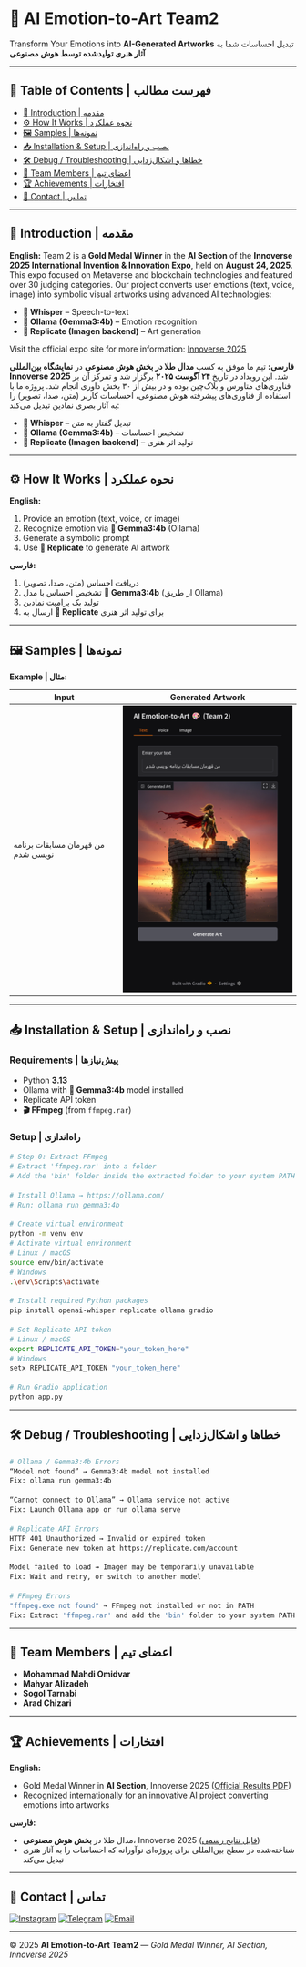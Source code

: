 # 🎨 AI Emotion-to-Art Team2

Transform Your Emotions into **AI-Generated Artworks**
تبدیل احساسات شما به **آثار هنری تولیدشده توسط هوش مصنوعی**

---

## 📌 Table of Contents | فهرست مطالب

* [👋 Introduction | مقدمه](#Introduction)
* [⚙️ How It Works | نحوه عملکرد](#how-it-works)
* [🖼️ Samples | نمونه‌ها](#samples)
* [📥 Installation & Setup | نصب و راه‌اندازی](#installation--setup)
* [🛠️ Debug / Troubleshooting | خطاها و اشکال‌زدایی](#debug--troubleshooting)
* [👥 Team Members | اعضای تیم](#team-members)
* [🏆 Achievements | افتخارات](#achievements)
* [📱 Contact | تماس](#contact)

---

## 👋 Introduction | مقدمه 


**English:**
Team 2 is a **Gold Medal Winner** in the **AI Section** of the **Innoverse 2025 International Invention & Innovation Expo**, held on **August 24, 2025**. This expo focused on Metaverse and blockchain technologies and featured over 30 judging categories. Our project converts user emotions (text, voice, image) into symbolic visual artworks using advanced AI technologies:

* **🎤 Whisper** – Speech-to-text
* **🧠 Ollama (Gemma3:4b)** – Emotion recognition
* **🎨 Replicate (Imagen backend)** – Art generation

Visit the official expo site for more information: [Innoverse 2025](http://innoverse.world)

**فارسی:**
تیم ما موفق به کسب **مدال طلا در بخش هوش مصنوعی** در **نمایشگاه بین‌المللی Innoverse 2025** شد. این رویداد در تاریخ **۲۴ آگوست ۲۰۲۵** برگزار شد و تمرکز آن بر فناوری‌های متاورس و بلاک‌چین بوده و در بیش از ۳۰ بخش داوری انجام شد. پروژه ما با استفاده از فناوری‌های پیشرفته هوش مصنوعی، احساسات کاربر (متن، صدا، تصویر) را به آثار بصری نمادین تبدیل می‌کند:

* **🎤 Whisper** – تبدیل گفتار به متن
* **🧠 Ollama (Gemma3:4b)** – تشخیص احساسات
* **🎨 Replicate (Imagen backend)** – تولید اثر هنری

---

## ⚙️ How It Works | نحوه عملکرد

**English:**

1. Provide an emotion (text, voice, or image)
2. Recognize emotion via **🧠 Gemma3:4b** (Ollama)
3. Generate a symbolic prompt
4. Use **🎨 Replicate** to generate AI artwork

**فارسی:**

1. دریافت احساس (متن، صدا، تصویر)
2. تشخیص احساس با مدل **🧠 Gemma3:4b** (از طریق Ollama)
3. تولید یک پرامپت نمادین
4. ارسال به **🎨 Replicate** برای تولید اثر هنری

---

## 🖼️ Samples | نمونه‌ها

**Example | مثال:**

| Input                              | Generated Artwork                                   |
| ---------------------------------- | --------------------------------------------------- |
| من قهرمان مسابقات برنامه نویسی شدم | <img src="1.png" alt="Sample Artwork" width="400"/> |

---

## 📥 Installation & Setup | نصب و راه‌اندازی

### Requirements | پیش‌نیازها

* Python **3.13**
* Ollama with **🧠 Gemma3:4b** model installed
* Replicate API token
* **🎬 FFmpeg** (from `ffmpeg.rar`)

### Setup | راه‌اندازی

```bash
# Step 0: Extract FFmpeg
# Extract 'ffmpeg.rar' into a folder
# Add the 'bin' folder inside the extracted folder to your system PATH

# Install Ollama → https://ollama.com/
# Run: ollama run gemma3:4b

# Create virtual environment
python -m venv env
# Activate virtual environment
# Linux / macOS
source env/bin/activate
# Windows
.\env\Scripts\activate

# Install required Python packages
pip install openai-whisper replicate ollama gradio

# Set Replicate API token
# Linux / macOS
export REPLICATE_API_TOKEN="your_token_here"
# Windows
setx REPLICATE_API_TOKEN "your_token_here"

# Run Gradio application
python app.py
```

---

## 🛠️ Debug / Troubleshooting | خطاها و اشکال‌زدایی

```bash
# Ollama / Gemma3:4b Errors
“Model not found” → Gemma3:4b model not installed
Fix: ollama run gemma3:4b

“Cannot connect to Ollama” → Ollama service not active
Fix: Launch Ollama app or run ollama serve

# Replicate API Errors
HTTP 401 Unauthorized → Invalid or expired token
Fix: Generate new token at https://replicate.com/account

Model failed to load → Imagen may be temporarily unavailable
Fix: Wait and retry, or switch to another model

# FFmpeg Errors
"ffmpeg.exe not found" → FFmpeg not installed or not in PATH
Fix: Extract 'ffmpeg.rar' and add the 'bin' folder to your system PATH
```

---

## 👥 Team Members | اعضای تیم

* **Mohammad Mahdi Omidvar**
* **Mahyar Alizadeh**
* **Sogol Tarnabi**
* **Arad Chizari**

---

## 🏆 Achievements | افتخارات

**English:**

* Gold Medal Winner in **AI Section**, Innoverse 2025 ([Official Results PDF](http://innoverse.world/innoverse%202025%20challenges%20result.pdf))
* Recognized internationally for an innovative AI project converting emotions into artworks

**فارسی:**

* مدال طلا در **بخش هوش مصنوعی**، Innoverse 2025 ([فایل نتایج رسمی](http://innoverse.world/innoverse%202025%20challenges%20result.pdf))
* شناخته‌شده در سطح بین‌المللی برای پروژه‌ای نوآورانه که احساسات را به آثار هنری تبدیل می‌کند

---

## 📱 Contact | تماس

[![Instagram](https://img.shields.io/badge/Instagram-PyQubit-E4405F?style=for-the-badge\&logo=instagram\&logoColor=white)](https://instagram.com/PyQubit)
[![Telegram](https://img.shields.io/badge/Telegram-PyQubit-0088cc?style=for-the-badge\&logo=telegram\&logoColor=white)](https://t.me/PyQubit)
[![Email](https://img.shields.io/badge/Email-PyQubit%40Gmail.com-D14836?style=for-the-badge\&logo=gmail\&logoColor=white)](mailto:PyQubit@gmail.com)

---

© 2025 **AI Emotion-to-Art Team2** — *Gold Medal Winner, AI Section, Innoverse 2025*
